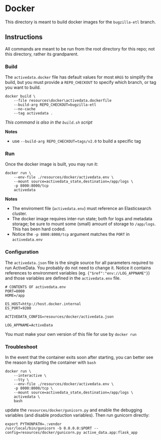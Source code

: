 # Docker

This directory is meant to build docker images for the `bugzilla-etl` branch.

## Instructions

All commands are meant to be run from the root directory for this repo; not this directory, rather its grandparent.

### Build

The `activedata.docker` file has default values for most `ARGS` to simplify the build, but you must provide a `REPO_CHECKOUT` to specify which branch, or tag you want to build.

    docker build \
        --file resources\docker\activedata.dockerfile 
        --build-arg REPO_CHECKOUT=bugzilla-etl
        --no-cache 
        --tag activedata .

*This command is also in the `build.sh` script*

**Notes**

* use `--build-arg REPO_CHECKOUT=tags/v2.0` to build a specific tag

### Run

Once the docker image is built, you may run it:

    docker run \
        --env-file ./resources/docker/activedata.env \ 
        --mount source=activedata_state,destination=/app/logs \ 
        -p 8000:8000/tcp 
        activedata

**Notes**

* The enviroment file (`activedata.env`) must reference an Elasticsearch cluster.
* The docker image requires inter-run state; both for logs and metadata storage; be sure to mount some (small) amount of storage to `/app/logs`. This has been hard coded.
* Notice the `-p 8000:8000/tcp` argument matches the `PORT` in `activedata.env`

### Configuration

The `activedata.json` file is the single source for all parameters required to run ActiveData. You probably do not need to change it. Notice it contains references to environment variables (eg. `{"$ref":"env://LOG_APPNAME"}`) and those variables are defined in the `activedata.env` file. 

    # CONTENTS OF activedata.env
    PORT=8000
    HOME=/app

    ES_HOST=http://host.docker.internal
    ES_PORT=9200

    ACTIVEDATA_CONFIG=resources/docker/activedata.json

    LOG_APPNAME=ActiveData

You must make your own version of this file for use by `docker run` 


### Troubleshoot

In the event that the container exits soon after starting, you can better see the reason by starting the container with `bash`

    docker run \
        --interactive \ 
        --tty \
        --env-file ./resources/docker/activedata.env \ 
        -p 8000:8000/tcp \
        --mount source=activedata_state,destination=/app/logs \ 
        activedata \
        bash

update the `resources/docker/gunicorn.py` and enable the debugging variables (and disable production variables). Then run gunicorn directly:

    export PYTHONPATH=.:vendor
    /usr/local/bin/gunicorn -b 0.0.0.0:$PORT --config=resources/docker/gunicorn.py active_data.app:flask_app

